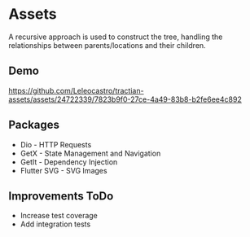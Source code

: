 # Assets

A recursive approach is used to construct the tree, handling the relationships between parents/locations and their children. 

## Demo
https://github.com/Leleocastro/tractian-assets/assets/24722339/7823b9f0-27ce-4a49-83b8-b2fe6ee4c892

## Packages
- Dio - HTTP Requests
- GetX - State Management and Navigation
- GetIt - Dependency Injection
- Flutter SVG - SVG Images

## Improvements ToDo
- Increase test coverage
- Add integration tests
